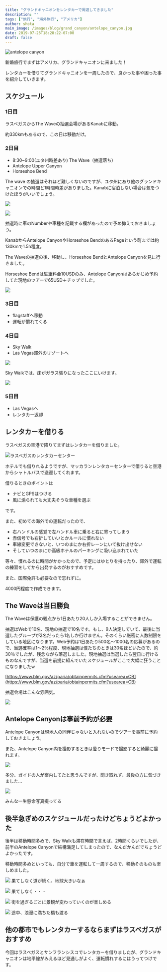 ```yaml
---
title: "グランドキャニオンをレンタカーで周遊してきました"
description: ""
tags: ["旅行", "海外旅行", "アメリカ"]
author: shota
main_image: /images/blog/grand_canyon/antelope_canyon.jpg
date: 2019-07-25T18:28:22-07:00
draft: false
---
```


![antelope canyon](/images/blog/grand_canyon/antelope_canyon.jpg)

新婚旅行でまずはアメリカ、グランドキャニオンに来ました！

レンタカーを借りてグランドキャニオンを一周したので、良かった事や困った事を紹介していきます。

## スケジュール

### 1日目

ラスベガスからThe Waveの抽選会場があるKanabに移動。

約330kmもあるので、この日は移動だけ。

### 2日目

- 8:30~9:00(ユタ州時差あり) The Wave（抽選落ち）
- Antelope Upper Canyon
- Horseshoe Bend

The wave の抽選はそれほど難しくないのですが、ユタ州にあり他のグランドキャニオンでの時間と1時間時差がありました。Kanabに宿泊しない場合は気をつけたほうがいいでしょう。

![](/images/blog/grand_canyon/kaban_visitor_center.jpg)

![](/images/blog/grand_canyon/the_wave_caption.jpg)


抽選時に車のNumberや車種を記載する欄があったので予め抑えておきましょう。

KanabからAntelope CanyonやHorseshoe BendのあるPageという町までは約130kmで1.5h程度。

The Waveの抽選の後、移動し、Horseshoe BendとAntelope Canyonを見に行きました。

Horseshoe Bendは駐車料金10USDのみ、Antelope Canyonはあらかじめ予約してた現地のツアーで65USD＋チップでした。

![](/images/blog/grand_canyon/horseshoe_bend.jpg)

### 3日目

- flagstaffへ移動
- 運転が慣れてくる

### 4日目

- Sky Walk
- Las Vegas郊外のリゾートへ

![](/images/blog/grand_canyon/sky_walk_view.jpg)

Sky Walkでは、床がガラス張りになったここにいけます。

![](/images/blog/grand_canyon/sky_walk_stage.jpg)

### 5日目

- Las Vegasへ
- レンタカー返却

## レンタカーを借りる

ラスベガスの空港で降りてまずはレンタカーを借りました。

![ラスベガスのレンタカーセンター](/images/blog/grand_canyon/rental_car_center.jpg)

ホテルでも借りれるようですが、マッカランレンタカーセンターで借りると空港からシャトルバスで送迎してくれます。

借りるときのポイントは

- ナビとGPSはつける
- 風に煽られても大丈夫そうな車種を選ぶ

です。

また、初めての海外での運転だったので、

- 右ハンドルの感覚で左ハンドル車に乗ると右に寄ってしまう
- 赤信号でも右折していいとかルールに慣れない
- 車線変更できないと、いつのまにか右折レーンにいて抜け出せない
- そしていつのまにか高級ホテルのパーキングに吸い込まれていた

等々、慣れるのに時間がかかったので、予定にはゆとりを持ったり、郊外で運転の練習をしてから出発するのがおすすめです。

また、国際免許も必要なので忘れずに。

4000円程度で作成できます。

## The Waveは当日勝負

The Waveは保護の観点から1日あたり20人しか入場することができません。

抽選はWebで10名、現地の抽選で10名です。もし、9人決定していて、最後に当選したグループが2名だったら1名しか行けません。そのくらい厳密に人数制限をしている地区になります。Web予約は1日あたり500名〜1000名の応募があるので、当選確率は1〜2％程度、現地抽選は僕たちのときは30名ほどいたので、約30％でしたが、残念ながら落選しました。現地抽選は当選したら翌日に行けるものなんですが、当選を前提に組んでいたスケジュールがここで大幅に狂うことになりましたw

[https://www.blm.gov/az/paria/obtainpermits.cfm?usearea=CB](https://www.blm.gov/az/paria/obtainpermits.cfm?usearea=CB)
 

抽選会場はこんな雰囲気。

![](/images/blog/grand_canyon/the_wave_lottery.jpg)

## Antelope Canyonは事前予約が必要

Antelope Canyonは現地人の同伴じゃないと入れないのでツアーを事前に予約しておきましょう。

また、Antelope Canyon内を撮影するときは曇りモードで撮影すると綺麗に撮れます。

![](/images/blog/grand_canyon/antelope_canyon.jpg)

多分、ガイドの人が案内してたと思うんですが、聞き取れず、最後の方に気づきました...

![](/images/blog/grand_canyon/antelope_canyon_02.jpg)

みんな一生懸命写真撮ってる

## 後半急ぎめのスケジュールだったけどちょうどよかった

後半は移動時間多めで、Sky Walkも滞在時間で言えば、2時間くらいでしたが、前半のAntelope Canyonで結構満足してしまったので、なんだかんだでちょうどよかったです。

移動時間多めといっても、自分で車を運転して一周するので、移動そのものも楽しめました。

![](/images/blog/grand_canyon/drive_01.jpg)
果てしなく道が続く。地球大きいなぁ

![](/images/blog/grand_canyon/drive_02.jpg)
果てしなく・・・

![](/images/blog/grand_canyon/drive_03.jpg)
街を過ぎるごとに景観が変わっていくのが楽しめる

![](/images/blog/grand_canyon/drive_04.jpg)
途中、浪漫に満ちた橋も渡る

## 他の都市でもレンタカーするならまずはラスベガスがおすすめ

今回はラスベガスとサンフランシスコでレンタカーを借りましたが、グランドキャニオンは地平線がみえるほど見通しがよく、運転慣れするにはうってつけです。

